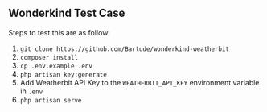 ## Wonderkind Test Case
Steps to test this are as follow:
1. `git clone https://github.com/Bartude/wonderkind-weatherbit`
2. `composer install`
3. `cp .env.example .env`
4. `php artisan key:generate`
5. Add Weatherbit API Key to the `WEATHERBIT_API_KEY` environment variable in `.env`
6. `php artisan serve`

